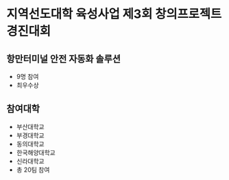 # 지역선도대학 육성사업 제3회 창의프로젝트 경진대회

## 항만터미널 안전 자동화 솔루션
- 9명 참여
- 최우수상

## 참여대학
- 부산대학교
- 부경대학교
- 동의대학교
- 한국해양대학교
- 신라대학교
- 총 20팀 참여

